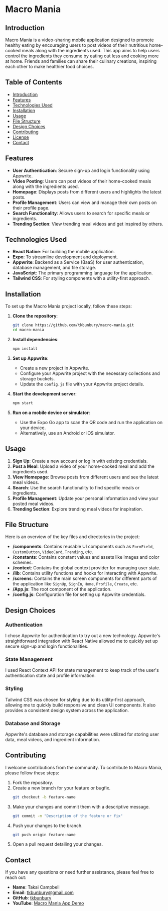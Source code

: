 # Macro Mania

## Introduction

Macro Mania is a video-sharing mobile application designed to promote healthy eating by encouraging users to post videos of their nutritious home-cooked meals along with the ingredients used. This app aims to help users control the ingredients they consume by eating out less and cooking more at home. Friends and families can share their culinary creations, inspiring each other to make healthier food choices.

## Table of Contents

- [Introduction](#introduction)
- [Features](#features)
- [Technologies Used](#technologies-used)
- [Installation](#installation)
- [Usage](#usage)
- [File Structure](#file-structure)
- [Design Choices](#design-choices)
- [Contributing](#contributing)
- [License](#license)
- [Contact](#contact)

## Features

- **User Authentication**: Secure sign-up and login functionality using Appwrite.
- **Video Posting**: Users can post videos of their home-cooked meals along with the ingredients used.
- **Homepage**: Displays posts from different users and highlights the latest posts.
- **Profile Management**: Users can view and manage their own posts on their profile page.
- **Search Functionality**: Allows users to search for specific meals or ingredients.
- **Trending Section**: View trending meal videos and get inspired by others.

## Technologies Used

- **React Native**: For building the mobile application.
- **Expo**: To streamline development and deployment.
- **Appwrite**: Backend as a Service (BaaS) for user authentication, database management, and file storage.
- **JavaScript**: The primary programming language for the application.
- **Tailwind CSS**: For styling components with a utility-first approach.

## Installation

To set up the Macro Mania project locally, follow these steps:

1. **Clone the repository**:
    ```bash
    git clone https://github.com/tkbunbury/macro-mania.git
    cd macro-mania
    ```

2. **Install dependencies**:
    ```bash
    npm install
    ```

3. **Set up Appwrite**:
    - Create a new project in Appwrite.
    - Configure your Appwrite project with the necessary collections and storage buckets.
    - Update the `config.js` file with your Appwrite project details.

4. **Start the development server**:
    ```bash
    npm start
    ```

5. **Run on a mobile device or simulator**:
    - Use the Expo Go app to scan the QR code and run the application on your device.
    - Alternatively, use an Android or iOS simulator.

## Usage

1. **Sign Up**: Create a new account or log in with existing credentials.
2. **Post a Meal**: Upload a video of your home-cooked meal and add the ingredients used.
3. **View Homepage**: Browse posts from different users and see the latest meal videos.
4. **Search**: Use the search functionality to find specific meals or ingredients.
5. **Profile Management**: Update your personal information and view your posted meal videos.
6. **Trending Section**: Explore trending meal videos for inspiration.

## File Structure

Here is an overview of the key files and directories in the project:

- **/components**: Contains reusable UI components such as `FormField`, `CustomButton`, `VideoCard`, `Trending`, etc.
- **/constants**: Contains constant values and assets like images and color schemes.
- **/context**: Contains the global context provider for managing user state.
- **/lib**: Contains utility functions and hooks for interacting with Appwrite.
- **/screens**: Contains the main screen components for different parts of the application like `SignUp`, `SignIn`, `Home`, `Profile`, `Create`, etc.
- **/App.js**: The root component of the application.
- **/config.js**: Configuration file for setting up Appwrite credentials.

## Design Choices

### Authentication
I chose Appwrite for authentication to try out a new technology. Appwrite's straightforward integration with React Native allowed me to quickly set up secure sign-up and login functionalities.

### State Management
I used React Context API for state management to keep track of the user's authentication state and profile information. 

### Styling
Tailwind CSS was chosen for styling due to its utility-first approach, allowing me to quickly build responsive and clean UI components. It also provides a consistent design system across the application.

### Database and Storage
Appwrite's database and storage capabilities were utilized for storing user data, meal videos, and ingredient information.

## Contributing

I welcome contributions from the community. To contribute to Macro Mania, please follow these steps:

1. Fork the repository.
2. Create a new branch for your feature or bugfix.
    ```bash
    git checkout -b feature-name
    ```
3. Make your changes and commit them with a descriptive message.
    ```bash
    git commit -m "Description of the feature or fix"
    ```
4. Push your changes to the branch.
    ```bash
    git push origin feature-name
    ```
5. Open a pull request detailing your changes.

## Contact

If you have any questions or need further assistance, please feel free to reach out:

- **Name**: Takai Campbell
- **Email**: tkbunbury@gmail.com
- **GitHub**: [tkbunbury](https://github.com/tkbunbury)
- **YouTube**: [Macro Mania App Demo](https://www.youtube.com/watch?v=t6lSoo5HUiE)